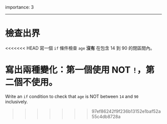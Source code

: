 importance: 3

---

# 檢查出界

<<<<<<< HEAD
寫一個 `if` 條件檢查 `age` **沒有** 在包含 14 到 90 的閉區間內。

寫出兩種變化：第一個使用 NOT `!`，第二個不使用。
=======
Write an `if` condition to check that `age` is NOT between `14` and `90` inclusively.
>>>>>>> 97ef86242f9f236b13152e1baf52a55c4db8728a

